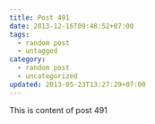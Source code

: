 ```yaml
---
title: Post 491
date: 2013-12-16T09:48:52+07:00
tags:
  - random post
  - untagged
category:
  - random post
  - uncategorized
updated: 2013-05-23T13:27:29+07:00
---
```

This is content of post 491